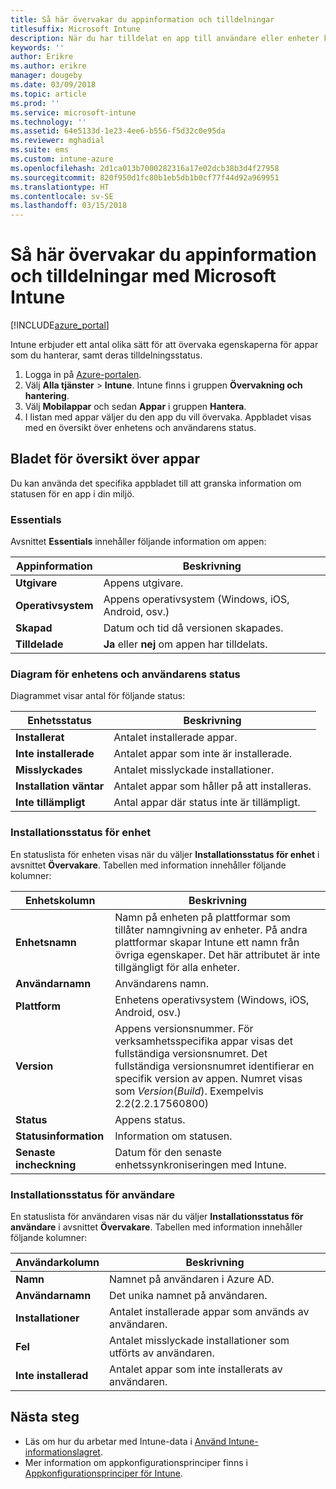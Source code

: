 ```yaml
---
title: Så här övervakar du appinformation och tilldelningar
titlesuffix: Microsoft Intune
description: När du har tilldelat en app till användare eller enheter kan du använda den här informationen för att övervaka dess status.
keywords: ''
author: Erikre
ms.author: erikre
manager: dougeby
ms.date: 03/09/2018
ms.topic: article
ms.prod: ''
ms.service: microsoft-intune
ms.technology: ''
ms.assetid: 64e5133d-1e23-4ee6-b556-f5d32c0e95da
ms.reviewer: mghadial
ms.suite: ems
ms.custom: intune-azure
ms.openlocfilehash: 2d1ca013b7000282316a17e02dcb38b3d4f27958
ms.sourcegitcommit: 820f950d1fc80b1eb5db1b0cf77f44d92a969951
ms.translationtype: HT
ms.contentlocale: sv-SE
ms.lasthandoff: 03/15/2018
---
```

# <a name="how-to-monitor-app-information-and-assignments-with-microsoft-intune"></a>Så här övervakar du appinformation och tilldelningar med Microsoft Intune

[!INCLUDE[azure_portal](./includes/azure_portal.md)]

Intune erbjuder ett antal olika sätt för att övervaka egenskaperna för appar som du hanterar, samt deras tilldelningsstatus.

1. Logga in på [Azure-portalen](https://portal.azure.com).
2. Välj **Alla tjänster** > **Intune**. Intune finns i gruppen **Övervakning och hantering**.
3. Välj **Mobilappar** och sedan **Appar** i gruppen **Hantera**.
5. I listan med appar väljer du den app du vill övervaka. Appbladet visas med en översikt över enhetens och användarens status.

## <a name="app-overview-blade"></a>Bladet för översikt över appar

Du kan använda det specifika appbladet till att granska information om statusen för en app i din miljö.

### <a name="essentials"></a>Essentials
Avsnittet **Essentials** innehåller följande information om appen:

 | **Appinformation**            | **Beskrivning**                                                      |
|------------------------|------------------------------------------------------------------|
| **Utgivare**          | Appens utgivare.                                            |
| **Operativsystem**   | Appens operativsystem (Windows, iOS, Android, osv.) |
| **Skapad**             | Datum och tid då versionen skapades.                         |
| **Tilldelade**           | **Ja** eller **nej** om appen har tilldelats.                  |

### <a name="device-and-user-status-graphs"></a>Diagram för enhetens och användarens status
Diagrammet visar antal för följande status:

| **Enhetsstatus**       | **Beskrivning**                                       |
|-----------------------|-------------------------------------------------------|
| **Installerat**         | Antalet installerade appar.                         |
| **Inte installerade**     | Antalet appar som inte är installerade.                     |
| **Misslyckades**            | Antalet misslyckade installationer.                   |
| **Installation väntar**   | Antalet appar som håller på att installeras. |
| **Inte tillämpligt**           | Antal appar där status inte är tillämpligt.            |

### <a name="device-install-status"></a>Installationsstatus för enhet

En statuslista för enheten visas när du väljer **Installationsstatus för enhet** i avsnittet **Övervakare**. Tabellen med information innehåller följande kolumner:

| **Enhetskolumn**      | **Beskrivning**                                                                                                                                                                                                                                            |
|----------------------|------------------------------------------------------------------------------------------------------------------------------------------------------------------------------------------------------------------------------------------------------------|
| **Enhetsnamn**      | Namn på enheten på plattformar som tillåter namngivning av enheter. På andra plattformar skapar Intune ett namn från övriga egenskaper. Det här attributet är inte tillgängligt för alla enheter.                                                                       |
| **Användarnamn**        | Användarens namn.                                                                                                                                                                                                                                      |
| **Plattform**         | Enhetens operativsystem (Windows, iOS, Android, osv.)                                                                                                                                                                                           |
| **Version**          | Appens versionsnummer. För verksamhetsspecifika appar visas det fullständiga versionsnumret. Det fullständiga versionsnumret identifierar en specifik version av appen. Numret visas som _Version_(_Build_). Exempelvis 2.2(2.2.17560800) |
| **Status**           | Appens status.                                                                                                                                                                                                                                     |
| **Statusinformation**   | Information om statusen.                                                                                                                                                                                                                                     |
| **Senaste incheckning**    | Datum för den senaste enhetssynkroniseringen med Intune.                                                                                                                                                                                                                  |


### <a name="user-install-status"></a>Installationsstatus för användare

En statuslista för användaren visas när du väljer **Installationsstatus för användare** i avsnittet **Övervakare**. Tabellen med information innehåller följande kolumner:

| **Användarkolumn**     | **Beskrivning**                           |
|---------------------|-------------------------------------------|
| **Namn**            | Namnet på användaren i Azure AD.         |
| **Användarnamn**       | Det unika namnet på användaren.              |
| **Installationer**   | Antalet installerade appar som används av användaren. |
| **Fel**        | Antalet misslyckade installationer som utförts av användaren.     |
| **Inte installerad**   | Antalet appar som inte installerats av användaren. |


## <a name="next-steps"></a>Nästa steg

- Läs om hur du arbetar med Intune-data i [Använd Intune-informationslagret](reports-nav-create-intune-reports.md).
- Mer information om appkonfigurationsprinciper finns i [Appkonfigurationsprinciper för Intune](app-configuration-policies-overview.md).